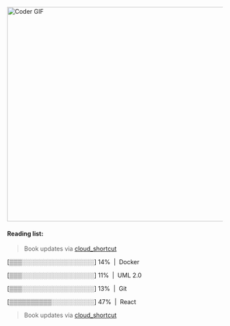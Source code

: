 [<img src="https://media.giphy.com/media/3o6ozomjwcQJpdz5p6/giphy.gif" alt="Coder GIF" width="800" height="500">](https://www.youtube.com/watch?v=0a2lv4IwZFY)
  #### Reading list:

  > Book updates via [cloud_shortcut](https://github.com/saschazengler/progress_bar_shortcut)
  
  [▒▒▒░░░░░░░░░░░░░░░░░] 14% &nbsp;|&nbsp; Docker
  
  [▒▒▒░░░░░░░░░░░░░░░░░] 11% &nbsp;|&nbsp; UML 2.0
  
  [▒▒▒░░░░░░░░░░░░░░░░░] 13% &nbsp;|&nbsp; Git
  
  [▒▒▒▒▒▒▒▒▒▒░░░░░░░░░░] 47% &nbsp;|&nbsp; React
  
  > Book updates via [cloud_shortcut](https://github.com/saschazengler/progress_bar_shortcut)
  